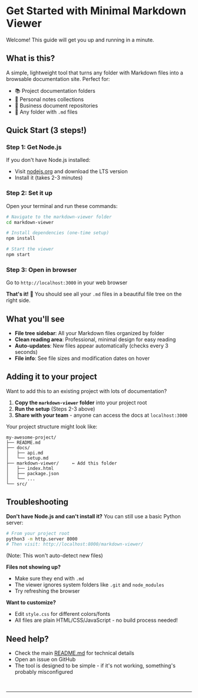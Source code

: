 # Get Started with Minimal Markdown Viewer

Welcome! This guide will get you up and running in a minute.

## What is this?

A simple, lightweight tool that turns any folder with Markdown files into a browsable documentation site. Perfect for:
- 📚 Project documentation folders
- 📝 Personal notes collections  
- 🏢 Business document repositories
- 📁 Any folder with `.md` files

## Quick Start (3 steps!)

### Step 1: Get Node.js
If you don't have Node.js installed:
- Visit [nodejs.org](https://nodejs.org) and download the LTS version
- Install it (takes 2-3 minutes)

### Step 2: Set it up
Open your terminal and run these commands:

```bash
# Navigate to the markdown-viewer folder
cd markdown-viewer

# Install dependencies (one-time setup)
npm install

# Start the viewer
npm start
```

### Step 3: Open in browser
Go to `http://localhost:3000` in your web browser

**That's it!** 🎉 You should see all your `.md` files in a beautiful file tree on the right side.

## What you'll see

- **File tree sidebar**: All your Markdown files organized by folder
- **Clean reading area**: Professional, minimal design for easy reading
- **Auto-updates**: New files appear automatically (checks every 3 seconds)
- **File info**: See file sizes and modification dates on hover

## Adding it to your project

Want to add this to an existing project with lots of documentation?

1. **Copy the `markdown-viewer` folder** into your project root
2. **Run the setup** (Steps 2-3 above)
3. **Share with your team** - anyone can access the docs at `localhost:3000`

Your project structure might look like:
```
my-awesome-project/
├── README.md
├── docs/
│   ├── api.md
│   └── setup.md
├── markdown-viewer/     ← Add this folder
│   ├── index.html
│   ├── package.json
│   └── ...
└── src/
```

## Troubleshooting

**Don't have Node.js and can't install it?**
You can still use a basic Python server:
```bash
# From your project root
python3 -m http.server 8000
# Then visit: http://localhost:8000/markdown-viewer/
```
(Note: This won't auto-detect new files)

**Files not showing up?**
- Make sure they end with `.md`
- The viewer ignores system folders like `.git` and `node_modules`
- Try refreshing the browser

**Want to customize?**
- Edit `style.css` for different colors/fonts
- All files are plain HTML/CSS/JavaScript - no build process needed!

## Need help?

- Check the main [README.md](README.md) for technical details
- Open an issue on GitHub
- The tool is designed to be simple - if it's not working, something's probably misconfigured

</br>

---
